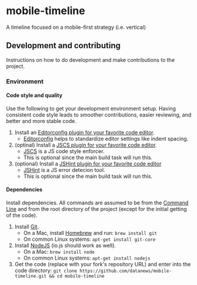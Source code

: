 # mobile-timeline

A timeline focused on a mobile-first strategy (i.e. vertical)

## Development and contributing

Instructions on how to do development and make contributions to the project.

### Environment

#### Code style and quality

Use the following to get your development environment setup.  Having consistent code style leads to smoother contributions, easier reviewing, and better and more stable code.

1. Install an [Editorconfig plugin for your favorite code editor](http://editorconfig.org/#download).
    * [Editorconfig](http://editorconfig.org/) helps to standardize editor settings like indent spacing.
1. (optinal) Install a [JSCS plugin for your favorite code editor](http://jscs.info/overview.html).
    * [JSCS](http://jscs.info/) is a JS code style enforcer.
    * This is optional since the main build task will run this.
1. (optional) Install a [JSHint plugin for your favorite code editor](http://jshint.com/install/)
    * [JSHint](http://jshint.com/) is a JS error detecion tool.
    * This is optional since the main build task will run this.

#### Dependencies

Install dependencies.  All commands are assumed to be from the [Command Line](http://en.wikipedia.org/wiki/Command-line_interface) and from the root directory of the project (except for the initial getting of the code).

1. Install [Git](http://git-scm.com/).
    * On a Mac, install [Homebrew](http://brew.sh/) and run: `brew install git`
    * On common Linux systems: `apt-get install git-core`
1. Install [NodeJS]() (io.js should work as well).
    * On a Mac: `brew install node`
    * On common Linux systems: `apt-get install nodejs`
1. Get the code (replace with your fork's repository URL) and enter into the code directory: `git clone https://github.com/datanews/mobile-timeline.git && cd mobile-timeline`
